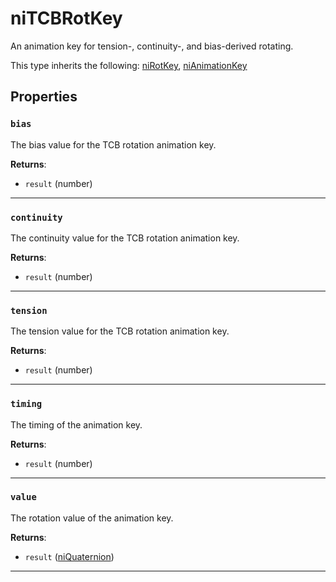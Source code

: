 <!---
	This file is autogenerated. Do not edit this file manually. Your changes will be ignored.
	More information: https://github.com/MWSE/MWSE/tree/master/docs
-->

# niTCBRotKey

An animation key for tension-, continuity-, and bias-derived rotating.

This type inherits the following: [niRotKey](../../types/niRotKey), [niAnimationKey](../../types/niAnimationKey)
## Properties

### `bias`

The bias value for the TCB rotation animation key.

**Returns**:

* `result` (number)

***

### `continuity`

The continuity value for the TCB rotation animation key.

**Returns**:

* `result` (number)

***

### `tension`

The tension value for the TCB rotation animation key.

**Returns**:

* `result` (number)

***

### `timing`

The timing of the animation key.

**Returns**:

* `result` (number)

***

### `value`

The rotation value of the animation key.

**Returns**:

* `result` ([niQuaternion](../../types/niQuaternion))

***


